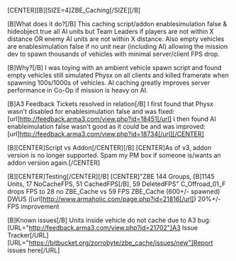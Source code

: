 [CENTER][B][SIZE=4]ZBE_Caching[/SIZE][/B]

[B]What does it do?[/B]
This caching script/addon enablesimulation false & hideobject true all AI units but Team Leaders if players are not within X distance OR enemy AI units are not within X distance. Also empty vehicles are enablesimulation false if no unit near (including AI) allowing the mission dev to spawn thousands of vehicles with minimal server/client FPS drop.

[B]Why?[/B]
I was toying with an ambient vehicle spawn script and found empty vehicles still simulated Physx on all clients and killed framerate when spawning 100s/1000s of vehicles. AI caching greatly improves server performance in Co-Op if mission is heavy on AI.

[B]A3 Feedback Tickets resolved in relation[/B]
I first found that Physx wasn't disabled for enablesimulation false and was fixed:
[url]http://feedback.arma3.com/view.php?id=18451[/url]
I then found AI enableimulation false wasn't good as it could be and was improved:
[url]http://feedback.arma3.com/view.php?id=18734[/url][/CENTER]

[B][CENTER]Script vs Addon[/CENTER][/B]
[CENTER]As of v3, addon version is no longer supported. Spam my PM box if someone is/wants an addon version again.[/CENTER]

[B][CENTER]Testing[/CENTER][/B]
[CENTER]"ZBE 144 Groups, [B]1145 Units, 17 NoCacheFPS, 51 CachedFPS[/B], 59 DeletedFPS"
C_Offroad_01_F drops FPS to 28 no ZBE_Cache vs 59 FPS ZBE_Cache (600+/- spawned)
DWUS ([url]http://www.armaholic.com/page.php?id=21816[/url]) 20%+/- FPS improvement


[B]Known issues[/B]
Units inside vehicle do not cache due to A3 bug: [URL="http://feedback.arma3.com/view.php?id=21702"]A3 Issue Tracker[/URL]
[URL="https://bitbucket.org/zorrobyte/zbe_cache/issues/new"]Report issues here[/URL]